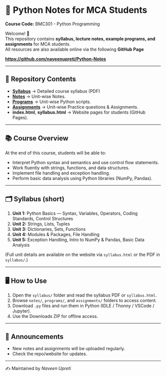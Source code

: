# 📘 Python Notes for MCA Students
**Course Code:** BMC301 - Python Programming

Welcome! 👋  
This repository contains **syllabus, lecture notes, example programs, and assignments** for MCA students.  
All resources are also available online via the following **GitHub Page**  

**https://github.com/naveenupreti/Python-Notes**

---

## 📂 Repository Contents
- **[Syllabus](./Syllabus/Python_Programming_Syllabus_MCA_3rd_Sem.pdf)** → Detailed course syllabus (PDF)  
- **[Notes](./Notes/)** → Unit-wise Notes.  
- **[Programs](./programs/)** → Unit-wise Python scripts.  
- **[Assignments](./assignments/)** → Unit-wise Practice questions & Assignments.  
- **index.html**, **syllabus.html** → Website pages for students (GitHub Pages).

---

## 📚 Course Overview
At the end of this course, students will be able to:
- Interpret Python syntax and semantics and use control flow statements.
- Work fluently with strings, functions, and data structures.
- Implement file handling and exception handling.
- Perform basic data analysis using Python libraries (NumPy, Pandas).

---

## 🗂 Syllabus (short)
1. **Unit 1:** Python Basics — Syntax, Variables, Operators, Coding Standards, Control Structures  
2. **Unit 2:** Strings, Lists, Tuples  
3. **Unit 3:** Dictionaries, Sets, Functions  
4. **Unit 4:** Modules & Packages, File Handling   
5. **Unit 5:** Exception Handling, Intro to NumPy & Pandas, Basic Data Analysis

(Full unit details are available on the website via `syllabus.html` or the PDF in `syllabus/`.)

---

## 🖥️ How to Use
1. Open the `syllabus/` folder and read the syllabus PDF or `syllabus.html`.  
2. Browse `notes/`, `programs/`, and `assignments/` folders to access content.  
3. Download `.py` files and run them in Python (IDLE / Thonny / VSCode / Jupyter).  
4. Use the Downloads ZIP for offline access.

---

## 📢 Announcements
- New notes and assignments will be uploaded regularly.  
- Check the repo/website for updates.

---

✍️ Maintained by *Naveen Upreti*
